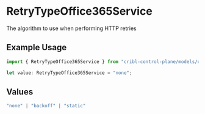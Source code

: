 # RetryTypeOffice365Service

The algorithm to use when performing HTTP retries

## Example Usage

```typescript
import { RetryTypeOffice365Service } from "cribl-control-plane/models/operations";

let value: RetryTypeOffice365Service = "none";
```

## Values

```typescript
"none" | "backoff" | "static"
```